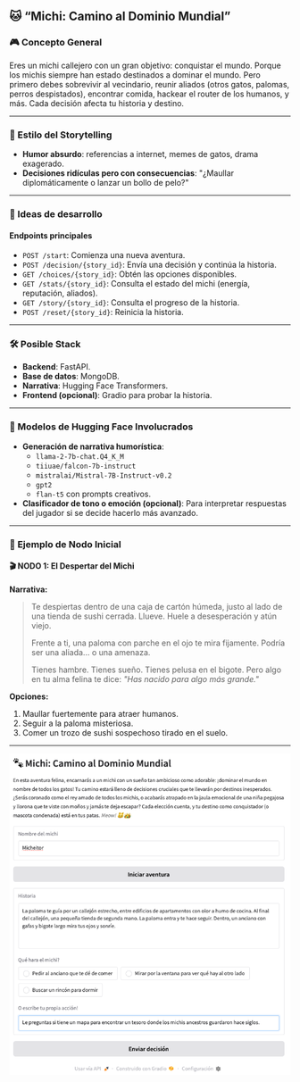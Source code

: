 ## 🐱 **“Michi: Camino al Dominio Mundial”**

### 🎮 Concepto General

Eres un michi callejero con un gran objetivo: conquistar el mundo. Porque los michis siempre han estado destinados a dominar el mundo. Pero primero debes sobrevivir al vecindario, reunir aliados (otros gatos, palomas, perros despistados), encontrar comida, hackear el router de los humanos, y más. Cada decisión afecta tu historia y destino.

---

### 🧪 Estilo del Storytelling

- **Humor absurdo**: referencias a internet, memes de gatos, drama exagerado.
- **Decisiones ridículas pero con consecuencias**: "¿Maullar diplomáticamente o lanzar un bollo de pelo?"

---

### 🧩 Ideas de desarrollo

#### Endpoints principales

- `POST /start`: Comienza una nueva aventura.
- `POST /decision/{story_id}`: Envía una decisión y continúa la historia.
- `GET /choices/{story_id}`: Obtén las opciones disponibles.
- `GET /stats/{story_id}`: Consulta el estado del michi (energía, reputación, aliados).
- `GET /story/{story_id}`: Consulta el progreso de la historia.
- `POST /reset/{story_id}`: Reinicia la historia.

---

### 🛠️ Posible Stack

- **Backend**: FastAPI.
- **Base de datos**: MongoDB.
- **Narrativa**: Hugging Face Transformers.
- **Frontend (opcional)**: Gradio para probar la historia.

---

### 🧠 Modelos de Hugging Face Involucrados

- **Generación de narrativa humorística**:
  - `llama-2-7b-chat.Q4_K_M`
  - `tiiuae/falcon-7b-instruct`
  - `mistralai/Mistral-7B-Instruct-v0.2`
  - `gpt2`
  - `flan-t5` con prompts creativos.
- **Clasificador de tono o emoción (opcional)**: Para interpretar respuestas del jugador si se decide hacerlo más avanzado.

---

### 🐾 Ejemplo de Nodo Inicial

#### 🎬 NODO 1: El Despertar del Michi

**Narrativa:**

> Te despiertas dentro de una caja de cartón húmeda, justo al lado de una tienda de sushi cerrada. Llueve. Huele a desesperación y atún viejo.
> 
> Frente a ti, una paloma con parche en el ojo te mira fijamente. Podría ser una aliada... o una amenaza.
> 
> Tienes hambre. Tienes sueño. Tienes pelusa en el bigote. Pero algo en tu alma felina te dice: *"Has nacido para algo más grande."*

**Opciones:**

1. Maullar fuertemente para atraer humanos.
2. Seguir a la paloma misteriosa.
3. Comer un trozo de sushi sospechoso tirado en el suelo.

---

![Ejemplo de monstruo generado](img/readme-demo.png)
